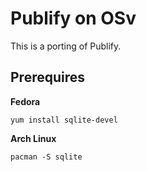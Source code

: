 # Publify on OSv

This is a porting of Publify.

## Prerequires

**Fedora**

```
yum install sqlite-devel
```

**Arch Linux**
```
pacman -S sqlite
```

